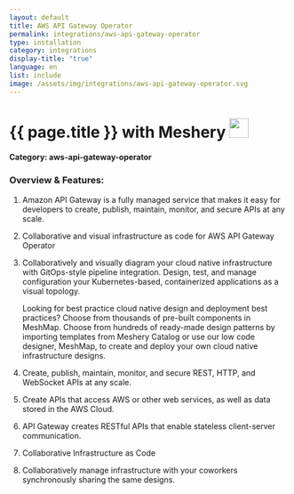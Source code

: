 ```yaml
---
layout: default
title: AWS API Gateway Operator
permalink: integrations/aws-api-gateway-operator
type: installation
category: integrations
display-title: "true"
language: en
list: include
image: /assets/img/integrations/aws-api-gateway-operator.svg
---
```


<h1>{{ page.title }} with Meshery <img src="{{ page.image }}" style="width: 35px; height: 35px;" /></h1>


#### Category: aws-api-gateway-operator

### Overview & Features:
1. Amazon API Gateway is a fully managed service that makes it easy for developers to create, publish, maintain, monitor, and secure APIs at any scale.

2. Collaborative and visual infrastructure as code for AWS API Gateway Operator

4. 
    Collaboratively and visually diagram your cloud native infrastructure with GitOps-style pipeline integration. Design, test, and manage configuration your Kubernetes-based, containerized applications as a visual topology.



    Looking for best practice cloud native design and deployment best practices? Choose from thousands of pre-built components in MeshMap. Choose from hundreds of ready-made design patterns by importing templates from Meshery Catalog or use our low code designer, MeshMap, to create and deploy your own cloud native infrastructure designs.



5. Create, publish, maintain, monitor, and secure REST, HTTP, and WebSocket APIs at any scale.

6. Create APIs that access AWS or other web services, as well as data stored in the AWS Cloud.

7. API Gateway creates RESTful APIs that enable stateless client-server communication.

8. Collaborative Infrastructure as Code

9. Collaboratively manage infrastructure with your coworkers synchronously sharing the same designs.

